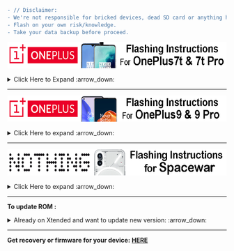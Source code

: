 ~~~diff
- // Disclaimer:
- We're not responsible for bricked devices, dead SD card or anything happens with your device.
- Flash on your own risk/knowledge.
- Take your data backup before proceed.
~~~
<a href="#"><img src="assets/oneplus7.png" height="60" /></a> 
<details>
<br>
<summary>Click Here to Expand :arrow_down: </summary>

:point_right: **Download required packages**
- Recovery package [**HERE**](https://sourceforge.net/projects/my-builds/files/Project-Xtended/XT/)
- Sideload copy-partition zip: [**HERE**](https://sourceforge.net/projects/my-builds/files/Project-Xtended/XT/copy-partitions-20220613-signed.zip/download)

:point_right: **If comming from OxygenOS or from anyother ROM, Required clean flash, So...** 
- Backup all your data to any external source. 
- Required OxygenOS 12 in both slot, If already then skip step 3 & 4 if not **must follow all steps**
- Gapps included so no need to flash/sideload GApps

:point_right: **Now start Flashing**
1. Reboot to bootloader & connect your phone to PC
2. flash recovery.img. (Extract recovery package to get recovery.img)
3. Reboot to recovery > Apply update > Apply from ADB
4. Sideload copy-partition zip by using command ```adb sideload copy-partitions-20220613-signed.zip```
5. After complete, Back to recovery home page & tap Factory reset > Format data/factory reset
6. Back to recovery home page & tap > Apply update > Apply from ADB
7. Now sideload rom using command ```adb sideload <rom_filename>.zip```
8. Now reboot to system.

</details>

----

<a href="#"><img src="assets/oneplus9.png" height="60" /></a> 
<details>
<br>
<summary>Click Here to expand :arrow_down: </summary>

:point_right: **Download required packages**
- Recovery package [**HERE**](https://sourceforge.net/projects/my-builds/files/Project-Xtended/XT/)

:point_right: **If comming from OxygenOS or from anyother ROM, Required clean flash, So...**
- Backup all your data to any external source. 
- Update your device to OOS 13
- Firmware already included
- Gapps included so no need to flash/sideload GApps

:point_right: **Now start Flashing**
1. Extract recovery package zip
2. Reboot to bootloader & connect your phone to PC
3. Double click on __flash.bat__
4. Reboot to recovery & Factory reset > Format data/factory reset
5. Back to recovery home page & tap > Apply update > Apply from ADB
5. Now sideload rom using command ```adb sideload <rom_filename>.zip```
7. Now reboot to system.

</details>

----
<a href="#"><img src="assets/spacewar.png" height="60" /></a>
<details>
<br>
<summary>Click Here to expand :arrow_down: </summary>

:point_right: **Download required packages**
- Recovery package [**HERE**](https://sourceforge.net/projects/my-builds/files/Project-Xtended/XT/)

:point_right: **If comming from NothingOS or from anyother ROM, Required clean flash, So...**
- Backup all your data to any external source. 
- Gapps included so no need to flash/sideload GApps

:point_right: **Now start Flashing**
1. Reboot to bootloader & connect your phone to PC
2. Extract above recovery package.zip
3. Double click on __flash.bat__
4. Reboot to recovery & Factory reset > Format data/factory reset
5. Back to recovery home page & Apply update > Apply from ADB
6. Now sideload rom using command ```adb sideload <rom_filename>.zip```
7. Now reboot to system.

</details>

----

<b>To update ROM :</b>
<details>
<br>
<summary>Already on Xtended and want to update new version: :arrow_down: </summary>

1. Reboot to recovery
2. Apply update > Apply from ADB
3. Open command prompt & sideload rom using command ```adb sideload <rom_filename>.zip```
4. Reboot

<b>Notes:</b>
- Every version isn't upgradable. It depends on system changes, So please follow release post first.
</details>

----

**Get recovery or firmware for your device:** [**HERE**](https://sourceforge.net/projects/my-builds/files/Project-Xtended/XT/)
